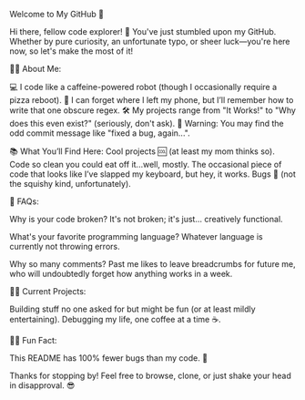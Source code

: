 Welcome to My GitHub 🚀

Hi there, fellow code explorer! 👋
You've just stumbled upon my GitHub. Whether by pure curiosity, an unfortunate typo, or sheer luck—you're here now, so let's make the most of it!

🧑‍💻 About Me:

💻 I code like a caffeine-powered robot (though I occasionally require a pizza reboot).
🧠 I can forget where I left my phone, but I’ll remember how to write that one obscure regex.
🛠️ My projects range from "It Works!" to "Why does this even exist?" (seriously, don't ask).
🚨 Warning: You may find the odd commit message like "fixed a bug, again...".

📚 What You’ll Find Here:
Cool projects 🆒 (at least my mom thinks so).
Code so clean you could eat off it...well, mostly.
The occasional piece of code that looks like I’ve slapped my keyboard, but hey, it works.
Bugs 🐛 (not the squishy kind, unfortunately).

🤔 FAQs:

Why is your code broken?
It's not broken; it's just... creatively functional.

What's your favorite programming language?
Whatever language is currently not throwing errors.

Why so many comments?
Past me likes to leave breadcrumbs for future me, who will undoubtedly forget how anything works in a week.

👷‍♂️ Current Projects:

Building stuff no one asked for but might be fun (or at least mildly entertaining).
Debugging my life, one coffee at a time ☕.

🐱‍💻 Fun Fact:

This README has 100% fewer bugs than my code. 🎉

Thanks for stopping by! Feel free to browse, clone, or just shake your head in disapproval. 😎
